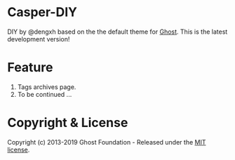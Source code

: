# Casper-DIY

DIY by @dengxh based on the the default theme for [Ghost](http://github.com/tryghost/ghost/). This is the latest development version!

# Feature

1. Tags archives page.
2. To be continued ...

# Copyright & License

Copyright (c) 2013-2019 Ghost Foundation - Released under the [MIT license](LICENSE).
